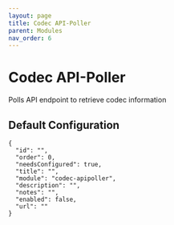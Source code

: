 ```yaml
---
layout: page
title: Codec API-Poller
parent: Modules
nav_order: 6
---
```


# Codec API-Poller

Polls API endpoint to retrieve codec information

## Default Configuration

```
{
  "id": "",
  "order": 0,
  "needsConfigured": true,
  "title": "",
  "module": "codec-apipoller",
  "description": "",
  "notes": "",
  "enabled": false,
  "url": ""
}
```
